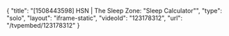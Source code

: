 {
    "title": "[1508443598] HSN | The Sleep Zone: \"Sleep Calculator\"",
    "type": "solo",
    "layout": "iframe-static",
    "videoId": "123178312",
    "url": "\/tvpembed\/123178312"
}